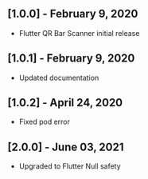 ## [1.0.0] - February 9, 2020

* Flutter QR Bar Scanner initial release

## [1.0.1] - February 9, 2020

* Updated documentation

## [1.0.2] - April 24, 2020

* Fixed pod error

## [2.0.0] - June 03, 2021

* Upgraded to Flutter Null safety
